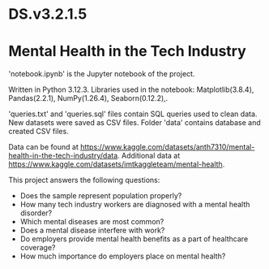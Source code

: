 # DS.v3.2.1.5

# Mental Health in the Tech Industry

'notebook.ipynb' is the Jupyter notebook of the project.

Written in Python 3.12.3.
Libraries used in the notebook: Matplotlib(3.8.4), Pandas(2.2.1), NumPy(1.26.4), Seaborn(0.12.2),.

'queries.txt' and 'queries.sql' files contain SQL queries used to clean data. New datasets were saved as CSV files.
Folder 'data' contains database and created CSV files.

Data can be found at https://www.kaggle.com/datasets/anth7310/mental-health-in-the-tech-industry/data.
Additional data at https://www.kaggle.com/datasets/imtkaggleteam/mental-health.

This project answers the following questions:

- Does the sample represent population properly?
- How many tech industry workers are diagnosed with a mental health disorder?
- Which mental diseases are most common?
- Does a mental disease interfere with work?
- Do employers provide mental health benefits as a part of healthcare coverage?
- How much importance do employers place on mental health?
